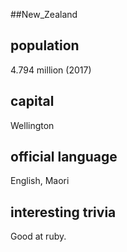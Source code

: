 ##New_Zealand
## population
4.794 million (2017)

## capital
Wellington
 
## official language
English, Maori

## interesting trivia
Good at ruby.


